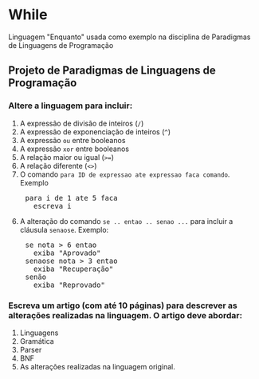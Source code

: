 While
=====

Linguagem "Enquanto" usada como exemplo na disciplina de Paradigmas de Linguagens de Programação


## Projeto de Paradigmas de Linguagens de Programação

### Altere a linguagem para incluir:
1. A expressão de divisão de inteiros (`/`)
2. A expressão de exponenciação de inteiros (`^`)
3. A expressão `ou` entre booleanos
4. A expressão `xor` entre booleanos
5. A relação maior ou igual (`>=`)
6. A relação diferente (`<>`)
5. O comando `para ID de expressao ate expressao faca comando`. Exemplo
<pre>
    para i de 1 ate 5 faca
      escreva i
</pre>
6. A alteração do comando `se .. entao .. senao ...` para incluir a cláusula `senaose`. Exemplo:
<pre>
    se nota > 6 entao
      exiba "Aprovado"
    senaose nota > 3 entao
      exiba "Recuperação"
    senão
      exiba "Reprovado"
</pre>

### Escreva um artigo (com até 10 páginas) para descrever as alterações realizadas na linguagem. O artigo deve abordar:
1. Linguagens
2. Gramática
3. Parser
4. BNF
5. As alterações realizadas na linguagem original.
